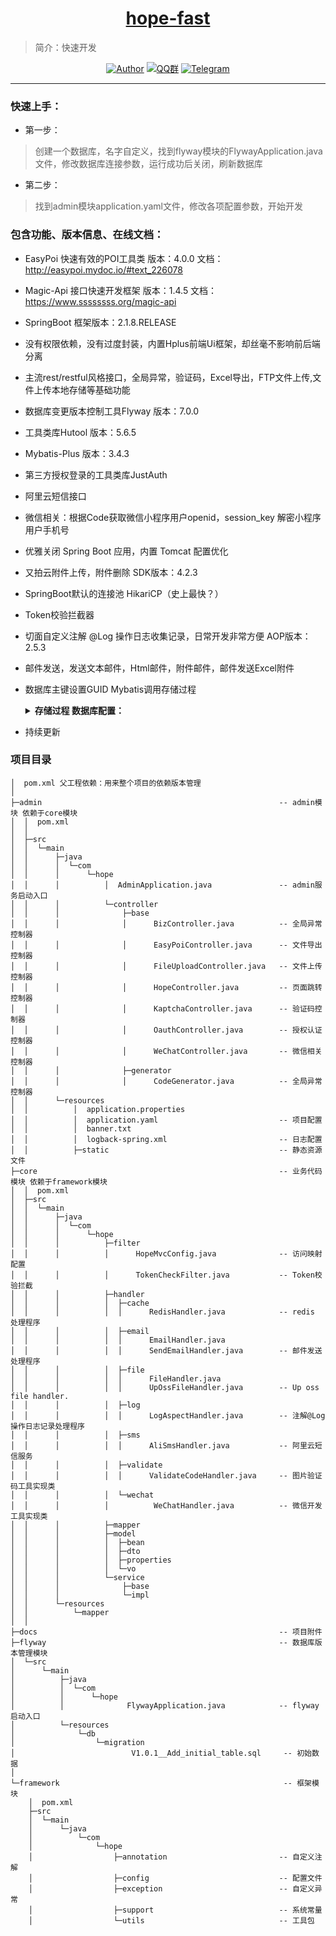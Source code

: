 <h1 align="center"><a href="https://github.com/java-aodeng" target="_blank">hope-fast</a></h1>

> 简介：快速开发

<p align="center">
<a href="https://github.com/java-aodeng"><img alt="Author" src="https://img.shields.io/badge/author-%E4%BD%8E%E8%B0%83%E5%B0%8F%E7%86%8A%E7%8C%AB-blue.svg"/></a>
<a href="https://jq.qq.com/?_wv=1027&k=574chhz"><img alt="QQ群" src="https://img.shields.io/badge/chat-%E4%BD%8E%E8%B0%83%E5%B0%8F%E7%86%8A%E7%8C%ABQQ%E7%BE%A4-yellow.svg"/></a>
<a href="https://t.me/joinchat/LSsyBxVKLGEkF5MtIhg6TQ"><img alt="Telegram" src="https://img.shields.io/badge/telegram-%E4%BD%8E%E8%B0%83%E5%B0%8F%E7%86%8A%E7%8C%AB--%E5%AE%98%E6%96%B9%E9%83%A8%E8%90%BD-orange.svg"/></a>
</p>

------------------------------

### 快速上手：

- 第一步：
> 创建一个数据库，名字自定义，找到flyway模块的FlywayApplication.java文件，修改数据库连接参数，运行成功后关闭，刷新数据库
- 第二步：
> 找到admin模块application.yaml文件，修改各项配置参数，开始开发

### 包含功能、版本信息、在线文档：

- EasyPoi 快速有效的POI工具类 版本：4.0.0 文档：http://easypoi.mydoc.io/#text_226078
- Magic-Api 接口快速开发框架 版本：1.4.5 文档：https://www.ssssssss.org/magic-api 
- SpringBoot 框架版本：2.1.8.RELEASE
- 没有权限依赖，没有过度封装，内置Hplus前端Ui框架，却丝毫不影响前后端分离
- 主流rest/restful风格接口，全局异常，验证码，Excel导出，FTP文件上传,文件上传本地存储等基础功能
- 数据库变更版本控制工具Flyway 版本：7.0.0
- 工具类库Hutool 版本：5.6.5
- Mybatis-Plus 版本：3.4.3
- 第三方授权登录的工具类库JustAuth
- 阿里云短信接口
- 微信相关：根据Code获取微信小程序用户openid，session_key 解密小程序用户手机号
- 优雅关闭 Spring Boot 应用，内置 Tomcat 配置优化
- 又拍云附件上传，附件删除 SDK版本：4.2.3
- SpringBoot默认的连接池 HikariCP（史上最快？）
- Token校验拦截器
- 切面自定义注解 @Log 操作日志收集记录，日常开发非常方便  AOP版本：2.5.3
- 邮件发送，发送文本邮件，Html邮件，附件邮件，邮件发送Excel附件
- 数据库主键设置GUID Mybatis调用存储过程     
    <details>   
        <summary>
            <b>存储过程 数据库配置：</b>
        </summary>

        1、mysql数据库创建表（该表为配置id生成规则）：

            CREATE TABLE `pb_code_ident` (
              `PCI_Table` varchar(64) NOT NULL,
              `PCI_Type` varchar(64) DEFAULT NULL,
              `PCI_Length` int DEFAULT NULL,
              `PCI_Head` varchar(8) DEFAULT NULL,
              `PCI_Fill` varchar(64) DEFAULT NULL,
              `PCI_Date` datetime DEFAULT NULL,
              `PCI_Default` decimal(18,0) DEFAULT NULL,
              `PCI_Identity` decimal(16,0) DEFAULT NULL,
              PRIMARY KEY (`PCI_Table`)
            ) ENGINE=InnoDB DEFAULT CHARSET=utf8mb4 COLLATE=utf8mb4_0900_ai_ci;

        2、创建存储过程

                DROP PROCEDURE IF EXISTS `GetID2`;
                DELIMITER ;;
                CREATE PROCEDURE `GetID2`(IN TableName VARCHAR(100),OUT TableID VARCHAR(36))
                BEGIN
                DECLARE s_Ident VARCHAR(20);
                DECLARE s_Fill VARCHAR(1);
                DECLARE s_Type VARCHAR(3);
                DECLARE s_Date VARCHAR(16);
                DECLARE s_Head VARCHAR(10);
                DECLARE s_ID VARCHAR(20);
                DECLARE d_Date datetime;

                select PCI_Date into d_Date from PB_Code_Ident Where PCI_Table = TableName;
                if(REPLACE(DATE_FORMAT(d_Date,'%Y/%m/%d'),'-','/')=REPLACE(curdate(),'-','/')) THEN
                SET TRANSACTION ISOLATION LEVEL READ UNCOMMITTED;
                update PB_Code_Ident set PCI_Identity = PCI_Identity + 1 Where PCI_Table = TableName;
                else
                SET TRANSACTION ISOLATION LEVEL READ UNCOMMITTED;
                update PB_Code_Ident set PCI_Identity = PCI_Default,PCI_Date=REPLACE(curdate(),'-','/') Where PCI_Table = TableName;
                end if;
                select PCI_Identity,PCI_Head into s_ID,s_Head from PB_Code_Ident Where PCI_Table = TableName;
                set @TableID = concat(s_Head,REPLACE(curdate(),'-',''),s_ID);
                select @TableID INTO TableID;
                END
                ;;
                DELIMITER ;
                
                -- 出现转义的错误就执行下面这个
              DROP PROCEDURE IF EXISTS `GetID2`;

              CREATE PROCEDURE `GetID2`(IN TableName VARCHAR(100),OUT TableID VARCHAR(36))
              BEGIN
              DECLARE s_Ident VARCHAR(20);
              DECLARE s_Fill VARCHAR(1);
              DECLARE s_Type VARCHAR(3);
              DECLARE s_Date VARCHAR(16);
              DECLARE s_Head VARCHAR(10);
              DECLARE s_ID VARCHAR(20);
              DECLARE d_Date datetime;

              select PCI_Date into d_Date from PB_Code_Ident Where PCI_Table = TableName;
              if(REPLACE(DATE_FORMAT(d_Date,'%Y/%m/%d'),'-','/')=REPLACE(curdate(),'-','/')) THEN
              SET TRANSACTION ISOLATION LEVEL READ UNCOMMITTED;
              update PB_Code_Ident set PCI_Identity = PCI_Identity + 1 Where PCI_Table = TableName;
              else
              SET TRANSACTION ISOLATION LEVEL READ UNCOMMITTED;
              update PB_Code_Ident set PCI_Identity = PCI_Default,PCI_Date=REPLACE(curdate(),'-','/') Where PCI_Table = TableName;
              end if;
              select PCI_Identity,PCI_Head into s_ID,s_Head from PB_Code_Ident Where PCI_Table = TableName;
              set @TableID = concat(s_Head,REPLACE(curdate(),'-',''),s_ID);
              select @TableID INTO TableID;
              END

        3、MyBatis调用

            <!-- 此处的大括号与call之间不能换行（但是可以有空格），后面的大括号可以换行，否则会抛异常 -->
            <select id="getID" statementType="CALLABLE" parameterType="com.hope.model.bean.GetID" useCache="false">
                <![CDATA[
                call GetID2(#{name,mode=IN},#{id,jdbcType=VARCHAR,mode=OUT});
                ]]>
            </select>

    </details>
- 持续更新

### 项目目录
```
│  pom.xml 父工程依赖：用来整个项目的依赖版本管理
│
├─admin                                                     -- admin模块 依赖于core模块
│  │  pom.xml 
│  │
│  ├─src
│  │  └─main
│  │      ├─java
│  │      │  └─com
│  │      │      └─hope
│  │      │          │  AdminApplication.java               -- admin服务启动入口
│  │      │          └─controller
│  │      │              ├─base
│  │      │              │      BizController.java          -- 全局异常控制器
│  │      │              │      EasyPoiController.java      -- 文件导出控制器
│  │      │              │      FileUploadController.java   -- 文件上传控制器
│  │      │              │      HopeController.java         -- 页面跳转控制器
│  │      │              │      KaptchaController.java      -- 验证码控制器
│  │      │              │      OauthController.java        -- 授权认证控制器
│  │      │              │      WeChatController.java       -- 微信相关控制器
│  │      │              ├─generator
│  │      │              │      CodeGenerator.java          -- 全局异常控制器
│  │      └─resources
│  │          │  application.properties
│  │          │  application.yaml                           -- 项目配置
│  │          │  banner.txt
│  │          │  logback-spring.xml                         -- 日志配置
│  │          ├─static                                      -- 静态资源文件
├─core                                                      -- 业务代码模块 依赖于framework模块
│  │  pom.xml
│  ├─src
│  │  └─main
│  │      ├─java
│  │      │  └─com
│  │      │      └─hope
│  │      │          ├─filter
│  │      │          │      HopeMvcConfig.java              -- 访问映射配置
│  │      │          │      TokenCheckFilter.java           -- Token校验拦截
│  │      │          ├─handler
│  │      │          │  ├─cache
│  │      │          │  │      RedisHandler.java            -- redis 处理程序
│  │      │          │  ├─email
│  │      │          │  │      EmailHandler.java    
│  │      │          │  │      SendEmailHandler.java        -- 邮件发送处理程序
│  │      │          │  ├─file
│  │      │          │  │      FileHandler.java
│  │      │          │  │      UpOssFileHandler.java        -- Up oss file handler.
│  │      │          │  ├─log
│  │      │          │  │      LogAspectHandler.java        -- 注解@Log操作日志记录处理程序
│  │      │          │  ├─sms
│  │      │          │  │      AliSmsHandler.java           -- 阿里云短信服务
│  │      │          │  ├─validate
│  │      │          │  │      ValidateCodeHandler.java     -- 图片验证码工具实现类
│  │      │          │  └─wechat
│  │      │          │          WeChatHandler.java          -- 微信开发工具实现类
│  │      │          ├─mapper
│  │      │          ├─model
│  │      │          │  ├─bean
│  │      │          │  ├─dto
│  │      │          │  ├─properties
│  │      │          │  └─vo
│  │      │          └─service
│  │      │              ├─base
│  │      │              └─impl
│  │      └─resources
│  │          └─mapper
│  │
├─docs                                                      -- 项目附件                       
├─flyway                                                    -- 数据库版本管理模块
│  └─src
│      └─main
│          ├─java
│          │  └─com
│          │      └─hope
│          │              FlywayApplication.java            -- flyway启动入口
│          └─resources
│              └─db
│                  └─migration
│                          V1.0.1__Add_initial_table.sql     -- 初始数据
│
└─framework                                                  -- 框架模块
    │  pom.xml
    ├─src
    │  └─main
    │      └─java
    │          └─com
    │              └─hope
    │                  ├─annotation                         -- 自定义注解        
    │                  ├─config                             -- 配置文件
    │                  ├─exception                          -- 自定义异常
    │                  ├─support                            -- 系统常量
    │                  └─utils                              -- 工具包
 ```
